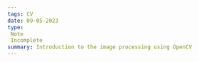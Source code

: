 ```yaml
---
tags: CV
date: 09-05-2023
type: 
 Note
 Incomplete
summary: Introduction to the image processing using OpenCV
---
```

